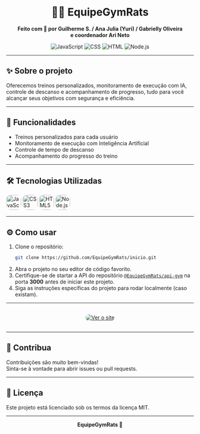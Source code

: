 <div align="center">

<h1>🏋️‍♂️ EquipeGymRats</h1>
<p>
  <strong>Feito com 💪 por Guilherme S. / Ana Julia (Yuri) / Gabrielly Oliveira<br>
  e coordenador Ari Neto</strong>
</p>

<!-- Badges de tecnologias -->
<img src="https://img.shields.io/badge/JavaScript-323330?style=for-the-badge&logo=javascript&logoColor=F7DF1E&labelColor=323330" alt="JavaScript"/>
<img src="https://img.shields.io/badge/CSS-1572B6?style=for-the-badge&logo=css3&logoColor=white&labelColor=1572B6" alt="CSS"/>
<img src="https://img.shields.io/badge/HTML-E34F26?style=for-the-badge&logo=html5&logoColor=white&labelColor=E34F26" alt="HTML"/>
<img src="https://img.shields.io/badge/Node.js-339933?style=for-the-badge&logo=nodedotjs&logoColor=white&labelColor=339933" alt="Node.js"/>

</div>

---

## ✨ Sobre o projeto

Oferecemos treinos personalizados, monitoramento de execução com IA, controle de descanso e acompanhamento de progresso, tudo para você alcançar seus objetivos com segurança e eficiência.

---

## 🚀 Funcionalidades

- Treinos personalizados para cada usuário
- Monitoramento de execução com Inteligência Artificial
- Controle de tempo de descanso
- Acompanhamento do progresso do treino

---

## 🛠️ Tecnologias Utilizadas

<div align="left">
  <img src="https://cdn.jsdelivr.net/gh/devicons/devicon/icons/javascript/javascript-original.svg" width="40" height="40" style="border-radius: 12px;" alt="JavaScript"/>
  <img src="https://cdn.jsdelivr.net/gh/devicons/devicon/icons/css3/css3-original.svg" width="40" height="40" style="border-radius: 12px;" alt="CSS3"/>
  <img src="https://cdn.jsdelivr.net/gh/devicons/devicon/icons/html5/html5-original.svg" width="40" height="40" style="border-radius: 12px;" alt="HTML5"/>
  <img src="https://cdn.jsdelivr.net/gh/devicons/devicon/icons/nodejs/nodejs-original.svg" width="40" height="40" style="border-radius: 12px;" alt="Node.js"/>
</div>

---

## ⚙️ Como usar

1. Clone o repositório:
   ```bash
   git clone https://github.com/EquipeGymRats/inicio.git
   ```
2. Abra o projeto no seu editor de código favorito.
3. Certifique-se de startar a API do repositório [`@EquipeGymRats/api-gym`](https://github.com/EquipeGymRats/api-gym) na porta **3000** antes de iniciar este projeto.
4. Siga as instruções específicas do projeto para rodar localmente (caso existam).

---

<div align="center" style="margin: 30px 0;">
  <a href="#" target="_blank">
    <img src="https://img.shields.io/badge/🔗%20Ver%20o%20site-27ae60?style=for-the-badge&logo=google-chrome&logoColor=white&labelColor=27ae60&color=27ae60" alt="Ver o site" style="border-radius: 16px;">
  </a>
</div>

---

## 🤝 Contribua

Contribuições são muito bem-vindas!  
Sinta-se à vontade para abrir issues ou pull requests.

---

## 📄 Licença

Este projeto está licenciado sob os termos da licença MIT.

---

<div align="center">
  <strong>EquipeGymRats 🚀</strong>
</div>

